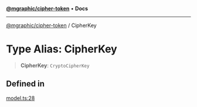 [**@mgraphic/cipher-token**](../README.md) • **Docs**

***

[@mgraphic/cipher-token](../globals.md) / CipherKey

# Type Alias: CipherKey

> **CipherKey**: `CryptoCipherKey`

## Defined in

[model.ts:28](https://github.com/mgraphic/cipher-token/blob/889192861d364587ebc3a064e78745c249ead5c3/src/model.ts#L28)
